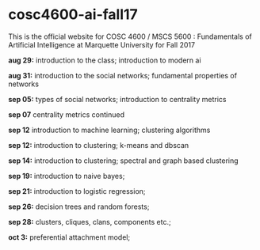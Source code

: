# cosc4600-ai-fall17
This is the official website for COSC 4600 / MSCS 5600 : Fundamentals of Artificial Intelligence at Marquette University for Fall 2017

**aug 29:** introduction to the class; introduction to modern ai

**aug 31:** introduction to the social networks; fundamental properties of networks

**sep 05:** types of social networks; introduction to centrality metrics

**sep 07** centrality metrics continued

**sep 12** introduction to machine learning; clustering algorithms

**sep 12:** introduction to clustering; k-means and dbscan

**sep 14:** introduction to clustering; spectral and graph based clustering

**sep 19:** introduction to naive bayes;

**sep 21:** introduction to logistic regression;

**sep 26:** decision trees and random forests;

**sep 28:** clusters, cliques, clans, components etc.;

**oct 3:** preferential attachment model;
